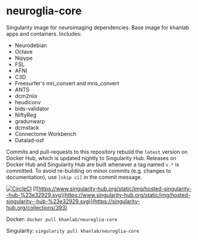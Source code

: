 # neuroglia-core

Singularity image for neuroimaging dependencies. Base image for khanlab apps and containers. Includes:

* Neurodebian
* Octave
* Nipype
* FSL
* AFNI
* C3D
* Freesurfer's mri_convert and mris_convert
* ANTS
* dcm2niix
* heudiconv
* bids-validator
* NiftyReg
* gradunwarp
* dcmstack
* Connectome Workbench
* Datalad-osf

Commits and pull-requests to this repository rebuild the `latest` version on Docker Hub, which is updated nightly to Singularity Hub. Releases on Docker Hub and Singularity Hub are built whenever a tag named `v.*` is committed. To avoid re-building on minor commits (e.g. changes to documentation), use `[skip ci]` in the commit message.

[![CircleCI](https://circleci.com/gh/khanlab/neuroglia-core.svg?style=svg)](https://circleci.com/gh/khanlab/neuroglia-core)
[![https://www.singularity-hub.org/static/img/hosted-singularity--hub-%23e32929.svg](https://www.singularity-hub.org/static/img/hosted-singularity--hub-%23e32929.svg)](https://singularity-hub.org/collections/393)

Docker:
`docker pull khanlab/neuroglia-core`

Singularity:
`singularity pull khanlab/neuroglia-core`
